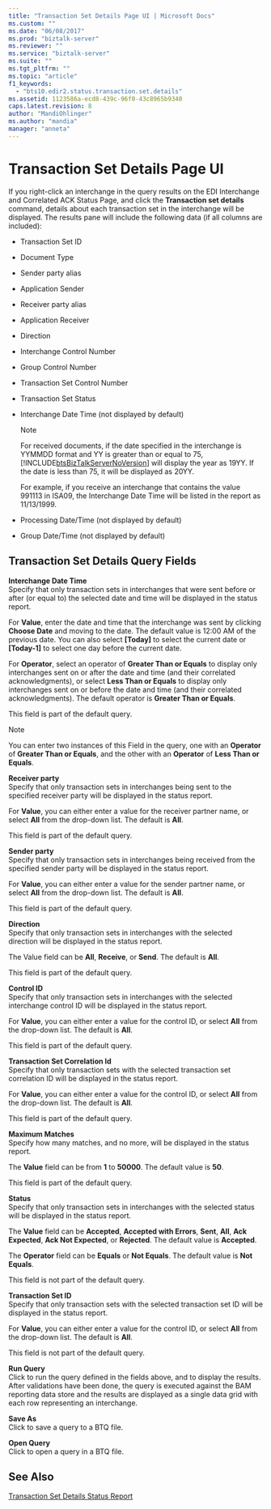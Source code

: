 ```yaml
---
title: "Transaction Set Details Page UI | Microsoft Docs"
ms.custom: ""
ms.date: "06/08/2017"
ms.prod: "biztalk-server"
ms.reviewer: ""
ms.service: "biztalk-server"
ms.suite: ""
ms.tgt_pltfrm: ""
ms.topic: "article"
f1_keywords: 
  - "bts10.edir2.status.transaction.set.details"
ms.assetid: 1123586a-ecd8-439c-96f0-43c8965b9340
caps.latest.revision: 8
author: "MandiOhlinger"
ms.author: "mandia"
manager: "anneta"
---
```

# Transaction Set Details Page UI
If you right-click an interchange in the query results on the EDI Interchange and Correlated ACK Status Page, and click the **Transaction set details** command, details about each transaction set in the interchange will be displayed. The results pane will include the following data (if all columns are included):  
  
-   Transaction Set ID  
  
-   Document Type  
  
-   Sender party alias  
  
-   Application Sender  
  
-   Receiver party alias  
  
-   Application Receiver  
  
-   Direction  
  
-   Interchange Control Number  
  
-   Group Control Number  
  
-   Transaction Set Control Number  
  
-   Transaction Set Status  
  
-   Interchange Date Time (not displayed by default)  
  
    > [!NOTE]
    >  For received documents, if the date specified in the interchange is YYMMDD format and YY is greater than or equal to 75, [!INCLUDE[btsBizTalkServerNoVersion](../includes/btsbiztalkservernoversion-md.md)] will display the year as 19YY. If the date is less than 75, it will be displayed as 20YY.  
    >   
    >  For example, if you receive an interchange that contains the value 991113 in ISA09, the Interchange Date Time will be listed in the report as 11/13/1999.  
  
-   Processing Date/Time (not displayed by default)  
  
-   Group Date/Time (not displayed by default)  
  
## Transaction Set Details Query Fields  
 **Interchange Date Time**  
 Specify that only transaction sets in interchanges that were sent before or after (or equal to) the selected date and time will be displayed in the status report.  
  
 For **Value**, enter the date and time that the interchange was sent by clicking **Choose Date** and moving to the date. The default value is 12:00 AM of the previous date. You can also select **[Today]** to select the current date or **[Today-1]** to select one day before the current date.  
  
 For **Operator**, select an operator of **Greater Than or Equals** to display only interchanges sent on or after the date and time (and their correlated acknowledgments), or select **Less Than or Equals** to display only interchanges sent on or before the date and time (and their correlated acknowledgments). The default operator is **Greater Than or Equals**.  
  
 This field is part of the default query.  
  
> [!NOTE]
>  You can enter two instances of this Field in the query, one with an **Operator** of **Greater Than or Equals**, and the other with an **Operator** of **Less Than or Equals**.  
  
 **Receiver party**  
 Specify that only transaction sets in interchanges being sent to the specified receiver party will be displayed in the status report.  
  
 For **Value**, you can either enter a value for the receiver partner name, or select **All** from the drop-down list. The default is **All**.  
  
 This field is part of the default query.  
  
 **Sender party**  
 Specify that only transaction sets in interchanges being received from the specified sender party will be displayed in the status report.  
  
 For **Value**, you can either enter a value for the sender partner name, or select **All** from the drop-down list. The default is **All**.  
  
 This field is part of the default query.  
  
 **Direction**  
 Specify that only transaction sets in interchanges with the selected direction will be displayed in the status report.  
  
 The Value field can be **All**, **Receive**, or **Send**. The default is **All**.  
  
 This field is part of the default query.  
  
 **Control ID**  
 Specify that only transaction sets in interchanges with the selected interchange control ID will be displayed in the status report.  
  
 For **Value**, you can either enter a value for the control ID, or select **All** from the drop-down list. The default is **All**.  
  
 This field is part of the default query.  
  
 **Transaction Set Correlation Id**  
 Specify that only transaction sets with the selected transaction set correlation ID will be displayed in the status report.  
  
 For **Value**, you can either enter a value for the control ID, or select **All** from the drop-down list. The default is **All**.  
  
 This field is part of the default query.  
  
 **Maximum Matches**  
 Specify how many matches, and no more, will be displayed in the status report.  
  
 The **Value** field can be from **1** to **50000**. The default value is **50**.  
  
 This field is part of the default query.  
  
 **Status**  
 Specify that only transaction sets in interchanges with the selected status will be displayed in the status report.  
  
 The **Value** field can be **Accepted**, **Accepted with Errors**, **Sent**, **All**, **Ack Expected**, **Ack Not Expected**, or **Rejected**. The default value is **Accepted**.  
  
 The **Operator** field can be **Equals** or **Not Equals**. The default value is **Not Equals**.  
  
 This field is not part of the default query.  
  
 **Transaction Set ID**  
 Specify that only transaction sets with the selected transaction set ID will be displayed in the status report.  
  
 For **Value**, you can either enter a value for the control ID, or select **All** from the drop-down list. The default is **All**.  
  
 This field is not part of the default query.  
  
 **Run Query**  
 Click to run the query defined in the fields above, and to display the results. After validations have been done, the query is executed against the BAM reporting data store and the results are displayed as a single data grid with each row representing an interchange.  
  
 **Save As**  
 Click to save a query to a BTQ file.  
  
 **Open Query**  
 Click to open a query in a BTQ file.  
  
## See Also  
 [Transaction Set Details Status Report](../core/transaction-set-details-status-report.md)